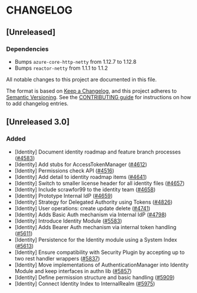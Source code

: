 
# CHANGELOG
## [Unreleased]
### Dependencies
- Bumps `azure-core-http-netty` from 1.12.7 to 1.12.8
- Bumps `reactor-netty` from 1.1.1 to 1.1.2


All notable changes to this project are documented in this file.

The format is based on [Keep a Changelog](https://keepachangelog.com/en/1.0.0/), and this project adheres to [Semantic Versioning](https://semver.org/spec/v2.0.0.html). See the [CONTRIBUTING guide](./CONTRIBUTING.md#Changelog) for instructions on how to add changelog entries.

## [Unreleased 3.0]
### Added
- [Identity] Document identity roadmap and feature branch processes ([#4583](https://github.com/opensearch-project/OpenSearch/pull/4583))
- [Identity] Add stubs for AccessTokenManager  ([#4612](https://github.com/opensearch-project/OpenSearch/pull/4612))
- [Identity] Permissions check API ([#4516](https://github.com/opensearch-project/OpenSearch/pull/4516))
- [Identity] Add detail to identity roadmap items ([#4641](https://github.com/opensearch-project/OpenSearch/pull/4641))
- [Identity] Switch to smaller license header for all identity files ([#4657](https://github.com/opensearch-project/OpenSearch/pull/4657))
- [Identity] Include scrawfor99 to the identity team ([#4658](https://github.com/opensearch-project/OpenSearch/pull/4658))
- [Identity] Prototype Internal IdP ([#4659](https://github.com/opensearch-project/OpenSearch/pull/4659))
- [Identity] Strategy for Delegated Authority using Tokens ([#4826](https://github.com/opensearch-project/OpenSearch/pull/4826))
- [Identity] User operations: create update delete ([#4741](https://github.com/opensearch-project/OpenSearch/pull/4741))
- [Identity] Adds Basic Auth mechanism via Internal IdP ([#4798](https://github.com/opensearch-project/OpenSearch/pull/4798))
- [Identity] Introduce Identity Module ([#5583](https://github.com/opensearch-project/OpenSearch/pull/5583))
- [Identity] Adds Bearer Auth mechanism via internal token handling ([#5611](https://github.com/opensearch-project/OpenSearch/pull/5611))
- [Identity] Persistence for the Identity module using a System Index ([#5613](https://github.com/opensearch-project/OpenSearch/pull/5613))
- [Identity] Ensure compatibility with Security Plugin by accepting up to two rest handler wrappers ([#5837](https://github.com/opensearch-project/OpenSearch/pull/5837))
- [Identity] Move implementations of AuthenticationManager into Identity Module and keep interfaces in authn lib ([#5857](https://github.com/opensearch-project/OpenSearch/pull/5857))
- [Identity] Define permission structure and basic handling ([#5909](https://github.com/opensearch-project/OpenSearch/pull/5909))
- [Identity] Connect Identity Index to InternalRealm ([#5975](https://github.com/opensearch-project/OpenSearch/pull/5975))

